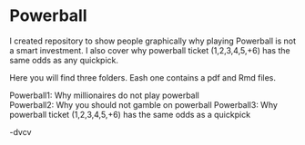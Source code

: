# Powerball
I created repository to show people graphically why playing Powerball is not a smart investment. I also cover why powerball ticket (1,2,3,4,5,+6) has the same odds as any quickpick.

Here you will find three folders. Eash one contains a pdf and Rmd files.

Powerball1: Why millionaires do not play powerball  
Powerball2: Why you should not gamble on powerball
Powerball3: Why powerball ticket (1,2,3,4,5,+6) has the same odds as a quickpick  


-dvcv


